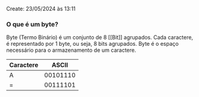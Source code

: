 Create: 23/05/2024 às 13:11

### **O que é um byte?**

Byte (Termo Binário) é um conjunto de 8 [[Bit]] agrupados. Cada caractere, é representado por 1 byte, ou seja, 8 bits agrupados. Byte é o espaço necessário para o armazenamento de um caractere.

| Caractere | ASCII    |
| --------- | -------- |
| A         | 00101110 |
| =         | 00111101 |


